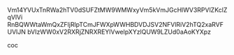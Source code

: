 Vm14YVUxTnRWa2hTV0dSUFZtMW9WMWxyVm5kVmJGcHlWV3RPVlZKclZqVlVi
RnBQWWtaWmQxZFljRlpTCmJFWXpWWHBDVDJSV2NFVlRiV2hTQ2xaRVFUVlJN
bVIzWW0xV2RXRjZNRXREYlVwelpXYzlQUW9LZUd0aAoKYXpz

coc